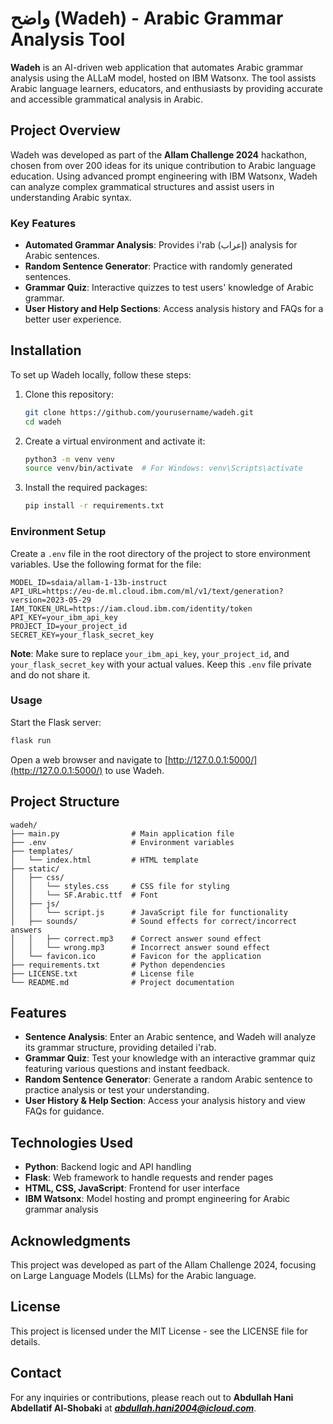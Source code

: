 # واضح (Wadeh) - Arabic Grammar Analysis Tool

**Wadeh** is an AI-driven web application that automates Arabic grammar analysis using the ALLaM model, hosted on IBM Watsonx. The tool assists Arabic language learners, educators, and enthusiasts by providing accurate and accessible grammatical analysis in Arabic.

## Project Overview
Wadeh was developed as part of the **Allam Challenge 2024** hackathon, chosen from over 200 ideas for its unique contribution to Arabic language education. Using advanced prompt engineering with IBM Watsonx, Wadeh can analyze complex grammatical structures and assist users in understanding Arabic syntax.

### Key Features
- **Automated Grammar Analysis**: Provides i'rab (إعراب) analysis for Arabic sentences.
- **Random Sentence Generator**: Practice with randomly generated sentences.
- **Grammar Quiz**: Interactive quizzes to test users' knowledge of Arabic grammar.
- **User History and Help Sections**: Access analysis history and FAQs for a better user experience.

## Installation
To set up Wadeh locally, follow these steps:

1. Clone this repository:
   ```bash
   git clone https://github.com/yourusername/wadeh.git
   cd wadeh
   ```

2. Create a virtual environment and activate it:
   ```bash
   python3 -m venv venv
   source venv/bin/activate  # For Windows: venv\Scripts\activate
   ```

3. Install the required packages:
   ```bash
   pip install -r requirements.txt
   ```

### Environment Setup
Create a `.env` file in the root directory of the project to store environment variables. Use the following format for the file:

```plaintext
MODEL_ID=sdaia/allam-1-13b-instruct
API_URL=https://eu-de.ml.cloud.ibm.com/ml/v1/text/generation?version=2023-05-29
IAM_TOKEN_URL=https://iam.cloud.ibm.com/identity/token
API_KEY=your_ibm_api_key
PROJECT_ID=your_project_id
SECRET_KEY=your_flask_secret_key
```

**Note**: Make sure to replace `your_ibm_api_key`, `your_project_id`, and `your_flask_secret_key` with your actual values. Keep this `.env` file private and do not share it.

### Usage
Start the Flask server:
```bash
flask run
```
Open a web browser and navigate to [http://127.0.0.1:5000/](http://127.0.0.1:5000/) to use Wadeh.

## Project Structure
```plaintext
wadeh/
├── main.py                # Main application file
├── .env                   # Environment variables
├── templates/
│   └── index.html         # HTML template
├── static/
│   ├── css/
│   │   └── styles.css     # CSS file for styling
│   │   └── SF.Arabic.ttf  # Font
│   ├── js/
│   │   └── script.js      # JavaScript file for functionality
│   ├── sounds/            # Sound effects for correct/incorrect answers
│   │   ├── correct.mp3    # Correct answer sound effect
│   │   └── wrong.mp3      # Incorrect answer sound effect
│   └── favicon.ico        # Favicon for the application
├── requirements.txt       # Python dependencies
├── LICENSE.txt            # License file
└── README.md              # Project documentation
```


## Features
- **Sentence Analysis**: Enter an Arabic sentence, and Wadeh will analyze its grammar structure, providing detailed i'rab.
- **Grammar Quiz**: Test your knowledge with an interactive grammar quiz featuring various questions and instant feedback.
- **Random Sentence Generator**: Generate a random Arabic sentence to practice analysis or test your understanding.
- **User History & Help Section**: Access your analysis history and view FAQs for guidance.

## Technologies Used
- **Python**: Backend logic and API handling
- **Flask**: Web framework to handle requests and render pages
- **HTML, CSS, JavaScript**: Frontend for user interface
- **IBM Watsonx**: Model hosting and prompt engineering for Arabic grammar analysis

## Acknowledgments
This project was developed as part of the Allam Challenge 2024, focusing on Large Language Models (LLMs) for the Arabic language.

## License
This project is licensed under the MIT License - see the LICENSE file for details.

## Contact
For any inquiries or contributions, please reach out to **Abdullah Hani Abdellatif Al-Shobaki** at ***abdullah.hani2004@icloud.com***.
